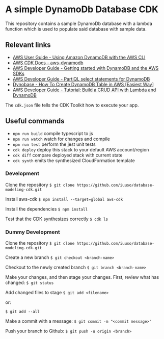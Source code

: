 # A simple DynamoDb Database CDK

This repository contains a sample DynamoDb database with a lambda function which is used to populate said database with sample data.

## Relevant links

* [AWS User Guide - Using Amazon DynamoDB with the AWS CLI](https://docs.aws.amazon.com/cli/latest/userguide/cli-services-dynamodb.html)
* [AWS CDK Docs - aws-dynamodb](https://docs.aws.amazon.com/cdk/api/v1/docs/aws-dynamodb-readme.html)
* [AWS Developer Guide - Getting started with DynamoDB and the AWS SDKs](https://docs.aws.amazon.com/amazondynamodb/latest/developerguide/GettingStarted.html)
* [AWS Developer Guide - PartiQL select statements for DynamoDB](https://docs.aws.amazon.com/amazondynamodb/latest/developerguide/ql-reference.select.html)
* [Dynobase - How To Create DynamoDB Table in AWS [Easiest Way]](https://dynobase.dev/dynamodb-create-table/)
* [AWS Developer Guide - Tutorial: Build a CRUD API with Lambda and DynamoDB](https://docs.aws.amazon.com/apigateway/latest/developerguide/http-api-dynamo-db.html#http-api-dynamo-db-create-function)

The `cdk.json` file tells the CDK Toolkit how to execute your app.

## Useful commands

* `npm run build`   compile typescript to js
* `npm run watch`   watch for changes and compile
* `npm run test`    perform the jest unit tests
* `cdk deploy`      deploy this stack to your default AWS account/region
* `cdk diff`        compare deployed stack with current state
* `cdk synth`       emits the synthesized CloudFormation template

### Development

Clone the repository
`$ git clone https://github.com/iuuso/database-modeling-cdk.git`

Install aws-cdk
`$ npm install --target=global aws-cdk`

Install the dependencies
`$ npm install`

Test that the CDK synthesizes correctly
`$ cdk ls`

### Dummy Development

Clone the repository
`$ git clone https://github.com/iuuso/database-modeling-cdk.git`

Create a new branch
`$ git checkout <branch-name>`

Checkout to the newly created branch
`$ git branch <branch-name>`

Make your changes, and then stage your changes. First, review what has changed:
`$ git status`

Add changed files to stage
`$ git add <filename>`

or:

`$ git add --all`

Make a commit with a message:
`$ git commit -m "<commit message>"`

Push your branch to Github:
`$ git push -u origin <branch>`
